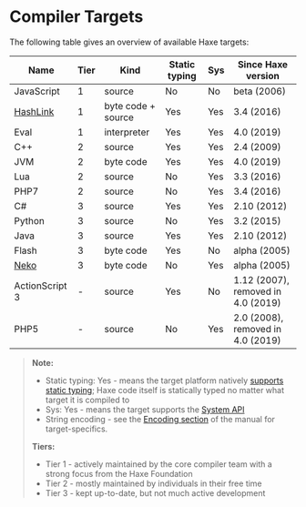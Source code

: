 Compiler Targets
=======

The following table gives an overview of available Haxe targets:

Name | Tier | Kind | Static typing | Sys  | Since Haxe version
--- | --- | --- | --- | --- | --- 
JavaScript | 1 | source | No | No | beta (2006) 
[HashLink](https://hashlink.haxe.org/) | 1 | byte code + source | Yes | Yes | 3.4 (2016)
Eval | 1 | interpreter | Yes | Yes | 4.0 (2019)
C++ | 2 | source | Yes | Yes | 2.4 (2009) 
JVM | 2 | byte code | Yes | Yes | 4.0 (2019)
Lua | 2 | source | No | Yes | 3.3 (2016)
PHP7 | 2 | source | No | Yes | 3.4 (2016)
C# | 3 | source | Yes | Yes | 2.10 (2012)
Python | 3 | source | No | Yes | 3.2 (2015)
Java | 3 | source | Yes | Yes | 2.10 (2012) 
Flash | 3 | byte code | Yes | No | alpha (2005) 
[Neko](https://nekovm.org/) | 3 | byte code | No | Yes  | alpha (2005) 
ActionScript 3 | - | source | Yes | No | 1.12 (2007), removed in 4.0 (2019)
PHP5 | -  | source | No | Yes | 2.0 (2008), removed in 4.0 (2019)

> **Note:**
> 
> - Static typing: Yes - means the target platform natively [supports static typing](https://haxe.org/manual/types-nullability.html); Haxe code itself is statically typed no matter what target it is compiled to
> - Sys: Yes - means the target supports the [System API](http://api.haxe.org/Sys.html)
> - String encoding - see the [Encoding section](https://haxe.org/manual/std-String-encoding.html) of the manual for target-specifics.
>
> **Tiers:**
> 
> - Tier 1 - actively maintained by the core compiler team with a strong focus from the Haxe Foundation
> - Tier 2 - mostly maintained by individuals in their free time
> - Tier 3 - kept up-to-date, but not much active development
